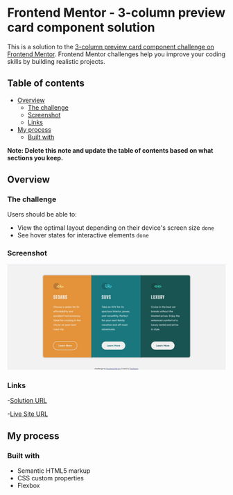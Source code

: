 # Frontend Mentor - 3-column preview card component solution

This is a solution to the [3-column preview card component challenge on Frontend Mentor](https://www.frontendmentor.io/challenges/3column-preview-card-component-pH92eAR2-). Frontend Mentor challenges help you improve your coding skills by building realistic projects.

## Table of contents

- [Overview](#overview)
  - [The challenge](#the-challenge)
  - [Screenshot](#screenshot)
  - [Links](#links)
- [My process](#my-process)
  - [Built with](#built-with)

**Note: Delete this note and update the table of contents based on what sections you keep.**

## Overview

### The challenge

Users should be able to:

- View the optimal layout depending on their device's screen size `done`
- See hover states for interactive elements `done`

### Screenshot

![](./design/screenshot.jpg)

### Links

-[Solution URL ](https://github.com/TechNech/technech.github.io/tree/main/3-column-component-FM)

-[Live Site URL](https://technech.github.io/3-column-component-FM/index.html)

## My process

### Built with

- Semantic HTML5 markup
- CSS custom properties
- Flexbox
